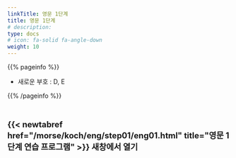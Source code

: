 ```yaml
---
linkTitle: 영문 1단계
title: 영문 1단계
# description: 
type: docs
# icon: fa-solid fa-angle-down
weight: 10
---
```


{{% pageinfo %}}

* 새로운 부호 : D, E

{{% /pageinfo %}}

<br>

<b><span style="font-size:130%">{{< newtabref href="/morse/koch/eng/step01/eng01.html" title="영문 1단계 연습 프로그램" >}} 새창에서 열기</span></b>




